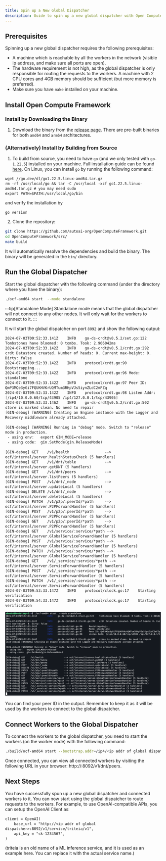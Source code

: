 ```yaml
---
title: Spin up a New Global Dispatcher
description: Guide to spin up a new global dispatcher with Open Compute Framework.
---
```


## Prerequisites

Spinning up a new global dispatcher requires the following prerequisites:

* A machine which is reachable by all the workers in the network (visible ip address, and make sure all ports are open).
* The hardware requirement is not high, as the global dispatcher is only responsible for routing the requests to the workers. A machine with 2 CPU cores and 4GB memory should be sufficient (but more memory is preferred).
* Make sure you have `make` installed on your machine.

## Install Open Compute Framework

### Install by Downloading the Binary

1. Download the binary from the [release page](https://github.com/autoai-org/OpenComputeFramework/releases/tag/v0.1.0-alpha). There are pre-built binaries for both `amd64` and `arm64` architectures.

### (Alternatively) Install by Building from Source

1. To build from source, you need to have `go` (and we only tested with `go-1.22.5`) installed on your machine. Full installation guide can be found [here](https://go.dev/doc/install). On Linux, you can install `go` by running the following command:

```
wget //go.dev/dl/go1.22.5.linux-amd64.tar.gz
rm -rf /usr/local/go && tar -C /usr/local -xzf go1.22.5.linux-amd64.tar.gz # you may need sudo
export PATH=$PATH:/usr/local/go/bin
```
and verify the installation by
```
go version
```

2. Clone the repository:

```bash
git clone https://github.com/autoai-org/OpenComputeFramework.git
cd OpenComputeFramework/src/
make build
```

It will automatically resolve the dependencies and build the binary. The binary will be generated in the `bin/` directory.

## Run the Global Dispatcher

Start the global dispatcher with the following command (under the directory where you have the binary):

```bash
./ocf-amd64 start  --mode standalone
```

:::tip[Standalone Mode]
Standalone mode means that the global dispatcher will not connect to any other nodes. It will only wait for the workers to connect to it.
:::

It will start the global dispatcher on port `8092` and show the following output:
```
2024-07-03T09:52:33.141Z	INFO	go-ds-crdt@v0.5.2/set.go:122	Tombstones have bloomed: 0 tombs. Took: 2.906042ms
2024-07-03T09:52:33.142Z	INFO	go-ds-crdt@v0.5.2/crdt.go:292	crdt Datastore created. Number of heads: 0. Current max-height: 0. Dirty: false
2024-07-03T09:52:33.142Z	INFO	protocol/crdt.go:90	Bootstrapping...
2024-07-03T09:52:33.142Z	INFO	protocol/crdt.go:96	Mode: standalone
2024-07-03T09:52:33.142Z	INFO	protocol/crdt.go:97	Peer ID: QmP3MQe3yGi7FQUKHVKrUQMTum3RHpVJs5iynZLdC2mFZq
2024-07-03T09:52:33.142Z	INFO	protocol/crdt.go:98	Listen Addr: [/ip4/10.0.0.60/tcp/43905 /ip4/127.0.0.1/tcp/43905]
2024-07-03T09:52:33.146Z	INFO	go-ds-crdt@v0.5.2/crdt.go:502	store is marked clean. No need to repair
[GIN-debug] [WARNING] Creating an Engine instance with the Logger and Recovery middleware already attached.

[GIN-debug] [WARNING] Running in "debug" mode. Switch to "release" mode in production.
 - using env:	export GIN_MODE=release
 - using code:	gin.SetMode(gin.ReleaseMode)

[GIN-debug] GET    /v1/health                --> ocf/internal/server.healthStatusCheck (5 handlers)
[GIN-debug] GET    /v1/dnt/table             --> ocf/internal/server.getDNT (5 handlers)
[GIN-debug] GET    /v1/dnt/peers             --> ocf/internal/server.listPeers (5 handlers)
[GIN-debug] POST   /v1/dnt/_node             --> ocf/internal/server.updateLocal (5 handlers)
[GIN-debug] DELETE /v1/dnt/_node             --> ocf/internal/server.deleteLocal (5 handlers)
[GIN-debug] PATCH  /v1/p2p/:peerId/*path     --> ocf/internal/server.P2PForwardHandler (5 handlers)
[GIN-debug] POST   /v1/p2p/:peerId/*path     --> ocf/internal/server.P2PForwardHandler (5 handlers)
[GIN-debug] GET    /v1/p2p/:peerId/*path     --> ocf/internal/server.P2PForwardHandler (5 handlers)
[GIN-debug] GET    /v1/service/:service/*path --> ocf/internal/server.GlobalServiceForwardHandler (5 handlers)
[GIN-debug] POST   /v1/service/:service/*path --> ocf/internal/server.GlobalServiceForwardHandler (5 handlers)
[GIN-debug] PATCH  /v1/service/:service/*path --> ocf/internal/server.GlobalServiceForwardHandler (5 handlers)
[GIN-debug] GET    /v1/_service/:service/*path --> ocf/internal/server.ServiceForwardHandler (5 handlers)
[GIN-debug] POST   /v1/_service/:service/*path --> ocf/internal/server.ServiceForwardHandler (5 handlers)
[GIN-debug] PATCH  /v1/_service/:service/*path --> ocf/internal/server.ServiceForwardHandler (5 handlers)
2024-07-03T09:53:33.147Z	INFO	protocol/clock.go:17	Starting verification
2024-07-03T09:54:33.147Z	INFO	protocol/clock.go:17	Starting verification
```
![](./images/global_dispatcher_start.png)

You can find your peer ID in the output. Remember to keep it as it will be used by the workers to connect to the global dispatcher.

## Connect Workers to the Global Dispatcher

To connect the workers to the global dispatcher, you need to start the workers (on the worker node) with the following command:

```bash
./build/ocf-amd64 start --bootstrap.addr=/ip4/<ip addr of global dispatcher>/tcp/43905/p2p/<Peer ID of global dispatcher>
```

Once connected, you can view all connected workers by visiting the following URL in your browser: http://<ip addr of global dispatcher>:8092/v1/dnt/peers.


## Next Steps

You have successfully spun up a new global dispatcher and connected workers to it. You can now start using the global dispatcher to route requests to the workers. For example, to use OpenAI-compatible APIs, you can setup the OpenAI Client as:

```
client = OpenAI(
    base_url = "http://<ip addr of global dispatcher>:8092/v1/service/triteia/v1",
    api_key = "sk-1234567",
)
```

(triteia is an old name of a ML inference service, and it is used as an example here. You can replace it with the actual service name.)